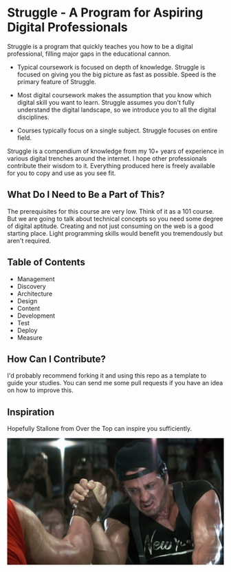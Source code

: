 # Struggle - A Program for Aspiring Digital Professionals

Struggle is a program that quickly teaches you how to be a digital professional, filling major gaps in the educational cannon.

* Typical coursework is focused on depth of knowledge. Struggle is focused on giving you the big picture as fast as possible. Speed is the primary feature of Struggle.

* Most digital coursework makes the assumption that you know which digital skill you want to learn. Struggle assumes you don't fully understand the digital landscape, so we introduce you to all the digital disciplines.

* Courses typically focus on a single subject. Struggle focuses on entire field.

Struggle is a compendium of knowledge from my 10+ years of experience in various digital trenches around the internet. I hope other professionals contribute their wisdom to it. Everything produced here is freely available for you to copy and use as you see fit.

## What Do I Need to Be a Part of This?

The prerequisites for this course are very low. Think of it as a 101 course. But we are going to talk about technical concepts so you need some degree of digital aptitude. Creating and not just consuming on the web is a good starting place. Light programming skills would benefit you tremendously but aren't required.

## Table of Contents

* Management
* Discovery
* Architecture
* Design
* Content
* Development
* Test
* Deploy
* Measure

## How Can I Contribute?

I'd probably recommend forking it and using this repo as a template to guide your studies. You can send me some pull requests if you have an idea on how to improve this.

## Inspiration

Hopefully Stallone from Over the Top can inspire you sufficiently.

![Stallone, Over the Top](img/stallone.png "Stallone, Over the Top")
